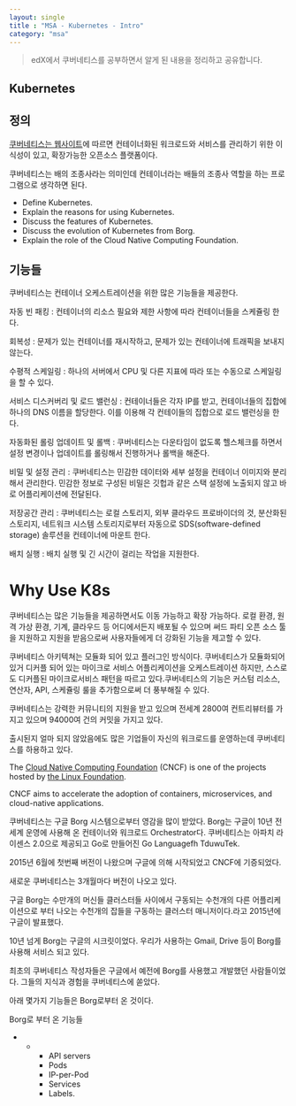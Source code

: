 ```yaml
---
layout: single
title : "MSA - Kubernetes - Intro"
category: "msa"
---
```


>  edX에서 쿠버네티스를 공부하면서 알게 된 내용을 정리하고 공유합니다.

## Kubernetes



## 정의

[쿠버네티스는 웹사이트](https://kubernetes.io/ko/docs/concepts/overview/what-is-kubernetes/)에 따르면 컨테이너화된 워크로드와 서비스를 관리하기 위한 이식성이 있고, 확장가능한 오픈소스 플랫폼이다. 

쿠버네티스는 배의 조종사라는 의미인데 컨테이너라는 배들의 조종사 역할을 하는 프로그램으로 생각하면 된다.



- Define Kubernetes.
- Explain the reasons for using Kubernetes.
- Discuss the features of Kubernetes.
- Discuss the evolution of Kubernetes from Borg.
- Explain the role of the Cloud Native Computing Foundation.



## 기능들

쿠버네티스는 컨테이너 오케스트레이션을 위한 많은 기능들을 제공한다.

자동 빈 패킹 : 컨테이너의 리소스 필요와 제한 사항에 따라 컨테이너들을 스케쥴링 한다.

회복성 : 문제가 있는 컨테이너를 재시작하고, 문제가 있는 컨테이너에 트래픽을 보내지 않는다.

수평적 스케일링 : 하나의 서버에서 CPU 및 다른 지표에 따라 또는 수동으로 스케일링을 할 수 있다.

서비스 디스커버리 및 로드 밸런싱 : 컨테이너들은 각자 IP를 받고, 컨테이너들의 집합에 하나의 DNS 이름을 할당한다. 이를 이용해 각 컨테이들의 집합으로 로드 밸런싱을 한다.



자동화된 롤링 업데이트 및 롤백 : 쿠버네티스는 다운타임이 없도록 헬스체크를 하면서 설정 변경이나 업데이트를 롤링해서 진행하거나 롤백을 해준다.

비밀 및 설정 관리 : 쿠버네티스는 민감한 데이터와 세부 설정을 컨테이너 이미지와 분리해서 관리한다. 민감한 정보로 구성된 비밀은 깃헙과 같은 스택 설정에 노출되지 않고 바로 어플리케이션에 전달된다.

저장공간 관리 : 쿠버네티스는 로컬 스토리지, 외부 클라우드 프로바이더의 것, 분산화된 스토리지, 네트워크 시스템 스토리지로부터 자동으로 SDS(software-defined storage) 솔루션을 컨테이너에 마운트 한다. 

배치 실행 : 배치 실행 및 긴 시간이 걸리는 작업을 지원한다.



# Why Use K8s

쿠버네티스는 많은 기능들을 제공하면서도 이동 가능하고 확장 가능하다. 로컬 환경, 원격 가상 환경, 기계, 클라우드 등 어디에서든지 배포될 수 있으며 써드 파티 오픈 소스 툴을 지원하고 지원을 받음으로써 사용자들에게 더 강화된 기능을 제고할 수 있다.

쿠버네티스 아키텍쳐는 모듈화 되어 있고 플러그인 방식이다. 쿠버네티스가 모듈화되어 있거 디커플 되어 있는 마이크로 서비스 어플리케이션을 오케스트레이션 하지만, 스스로도 디커플된 마이크로서비스 패턴을 따르고 있다.쿠버네티스의 기능은 커스텀 리소스, 연산자, API, 스케쥴링 룰을 추가함으로써 더 풍부해질 수 있다.

쿠버네티스는 강력한 커뮤니티의 지원을 받고 있으며 전세계 2800여 컨트리뷰터를 가지고 있으며 94000여 건의 커밋을 가지고 있다.



출시된지 얼마 되지 않았음에도 많은 기업들이 자신의 워크로드를 운영하는데 쿠버네티스를 하용하고 있다.



The [Cloud Native Computing Foundation](https://www.cncf.io/) (CNCF) is one of the projects hosted by [the Linux Foundation](https://www.linuxfoundation.org/). 

CNCF aims to accelerate the adoption of containers, microservices, and cloud-native applications.



쿠버네티스는 구글 Borg 시스템으로부터 영감을 많이 받았다. Borg는 구글이 10년 전세계 운영에 사용해 온 컨테이너와 워크로드 Orchestrator다. 쿠버네티스는 아파치 라이센스 2.0으로 제공되고 Go로 만들어진 Go Languagefh TduwuTek.

2015년 6월에 첫번째 버전이 나왔으며 구글에 의해 시작되었고 CNCF에 기증되었다.

새로운 쿠버네티스는 3개월마다 버전이 나오고 있다. 

구글 Borg는 수만개의 머신들 클러스터들 사이에서 구동되는 수천개의 다른 어플리케이션으로 부터 나오는 수천개의 잡들을 구동하는 클러스터 매니저이다.라고 2015년에 구글이 발표했다.

10년 넘게 Borg는 구글의 시크릿이었다. 우리가 사용하는 Gmail, Drive 등이 Borg를 사용해 서비스 되고 있다.

최초의 쿠버네티스 작성자들은 구글에서 예전에 Borg를 사용했고 개발했던 사람들이었다. 그들의 지식과 경험을 쿠버네티스에 쏟았다. 

아래 몇가지 기능들은 Borg로부터 온 것이다.

Borg로 부터 온 기능들

- - - API servers
    - Pods
    - IP-per-Pod
    - Services
    - Labels.
